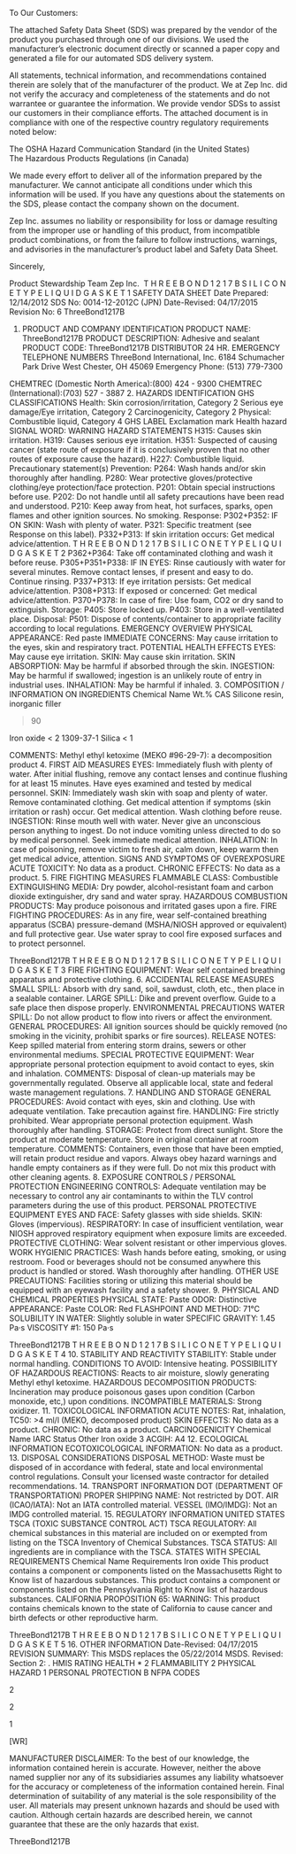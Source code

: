  
 
 
 
 
 
 
 
 
 
 
 
To Our Customers: 
 
The attached Safety Data Sheet (SDS) was prepared by the vendor of the product you purchased 
through one of our divisions. We used the manufacturer’s electronic document directly or scanned 
a paper copy and generated a file for our automated SDS delivery system. 
 
All statements, technical information, and recommendations contained therein are solely that of 
the manufacturer of the product. We at Zep Inc. did not verify the accuracy and completeness of 
the statements and do not warrantee or guarantee the information. We provide vendor SDSs to 
assist our customers in their compliance efforts.  The attached document is in compliance with one 
of the respective country regulatory requirements noted below: 
 
The OSHA Hazard Communication Standard (in the United States)  
The Hazardous Products Regulations (in Canada) 
 
We made every effort to deliver all of the information prepared by the manufacturer. We cannot 
anticipate all conditions under which this information will be used. If you have any questions about 
the statements on the SDS, please contact the company shown on the document. 
 
Zep Inc. assumes no liability or responsibility for loss or damage resulting from the improper use 
or handling of this product, from incompatible product combinations, or from the failure to follow 
instructions, warnings, and advisories in the manufacturer’s product label and Safety Data Sheet. 
 
Sincerely, 
 
Product Stewardship Team 
Zep Inc. 
T H R E E B O N D  1 2 1 7 B  S I L I C O N E  T Y P E  L I Q U I D  G A S K E T 
1
SAFETY DATA SHEET
Date Prepared: 12/14/2012
SDS No: 0014-12-2012C (JPN)
Date-Revised: 04/17/2015
Revision No: 6
ThreeBond1217B
1.  PRODUCT AND COMPANY IDENTIFICATION
PRODUCT NAME: ThreeBond1217B
PRODUCT DESCRIPTION: Adhesive and sealant
PRODUCT CODE: ThreeBond1217B
DISTRIBUTOR
 24 HR. EMERGENCY TELEPHONE NUMBERS
ThreeBond International, Inc.
6184 Schumacher Park Drive
West Chester,  OH 45069
Emergency Phone: (513) 779-7300
 
CHEMTREC (Domestic North America):(800) 424 - 9300
CHEMTREC (International):(703) 527 - 3887
2.  HAZARDS IDENTIFICATION
GHS CLASSIFICATIONS
Health:
Skin corrosion/irritation, Category 2
Serious eye damage/Eye irritation, Category 2
Carcinogenicity, Category 2
Physical:
Combustible liquid, Category 4
GHS LABEL
Exclamation
mark
Health
hazard
SIGNAL WORD: WARNING
HAZARD STATEMENTS
H315: Causes skin irritation.
H319: Causes serious eye irritation.
H351: Suspected of causing cancer (state route of exposure if it is conclusively proven that no other routes of exposure cause the
hazard).
H227: Combustible liquid.
Precautionary statement(s)
Prevention:
P264: Wash hands and/or skin thoroughly after handling.
P280: Wear protective gloves/protective clothing/eye protection/face protection.
P201: Obtain special instructions before use.
P202: Do not handle until all safety precautions have been read and understood.
P210: Keep away from heat, hot surfaces, sparks, open flames and other ignition sources. No smoking.
Response:
P302+P352: IF ON SKIN: Wash with plenty of water.
P321: Specific treatment (see Response on this label).
P332+P313: If skin irritation occurs: Get medical advice/attention.
T H R E E B O N D  1 2 1 7 B  S I L I C O N E  T Y P E  L I Q U I D  G A S K E T 
2
P362+P364: Take off contaminated clothing and wash it before reuse.
P305+P351+P338: IF IN EYES: Rinse cautiously with water for several minutes. Remove contact lenses, if present and easy
to do. Continue rinsing.
P337+P313: If eye irritation persists: Get medical advice/attention.
P308+P313: If exposed or concerned: Get medical advice/attention.
P370+P378: In case of fire: Use foam, CO2 or dry sand to extinguish.
Storage:
P405: Store locked up.
P403: Store in a well-ventilated place.
Disposal:
P501: Dispose of contents/container to appropriate facility according to local regulations.
EMERGENCY OVERVIEW
PHYSICAL APPEARANCE: Red paste
IMMEDIATE CONCERNS: May cause irritation to the eyes, skin and respiratory tract.
POTENTIAL HEALTH EFFECTS
EYES: May cause eye irritation.
SKIN: May cause skin irritation.
SKIN ABSORPTION: May be harmful if absorbed through the skin.
INGESTION: May be harmful if swallowed; ingestion is an unlikely route of entry in industrial uses.
INHALATION: May be harmful if inhaled.
3.  COMPOSITION / INFORMATION ON INGREDIENTS
Chemical Name
Wt.%
CAS
Silicone resin, inorganic filler
> 90
 
Iron oxide
< 2
1309-37-1
Silica
< 1
 
COMMENTS: Methyl ethyl ketoxime (MEKO #96-29-7): a decomposition product
4.  FIRST AID MEASURES
EYES: Immediately flush with plenty of water. After initial flushing, remove any contact lenses and continue flushing for at least
15 minutes. Have eyes examined and tested by medical personnel.
SKIN: Immediately wash skin with soap and plenty of water. Remove contaminated clothing. Get medical attention if symptoms
(skin irritation or rash) occur. Get medical attention. Wash clothing before reuse.
INGESTION: Rinse mouth well with water. Never give an unconscious person anything to ingest. Do not induce vomiting unless
directed to do so by medical personnel. Seek immediate medical attention.
INHALATION: In case of poisoning, remove victim to fresh air, calm down, keep warm then get medical advice, attention.
SIGNS AND SYMPTOMS OF OVEREXPOSURE
ACUTE TOXICITY: No data as a product.
CHRONIC EFFECTS: No data as a product.
5.  FIRE FIGHTING MEASURES
FLAMMABLE CLASS: Combustible
EXTINGUISHING MEDIA: Dry powder, alcohol-resistant foam and carbon dioxide extinguisher, dry sand and water spray.
HAZARDOUS COMBUSTION PRODUCTS: May produce poisonous and irritated gases upon a fire.
FIRE FIGHTING PROCEDURES: As in any fire, wear self-contained breathing apparatus (SCBA) pressure-demand
(MSHA/NIOSH approved or equivalent) and full protective gear. Use water spray to cool fire exposed surfaces and to protect
personnel.
 
ThreeBond1217B
T H R E E B O N D  1 2 1 7 B  S I L I C O N E  T Y P E  L I Q U I D  G A S K E T 
3
FIRE FIGHTING EQUIPMENT: Wear self contained breathing apparatus and protective clothing.
6.  ACCIDENTAL RELEASE MEASURES
SMALL SPILL: Absorb with dry sand, soil, sawdust, cloth, etc., then place in a sealable container.
LARGE SPILL: Dike and prevent overflow. Guide to a safe place then dispose properly.
ENVIRONMENTAL PRECAUTIONS
WATER SPILL: Do not allow product to flow into rivers or affect the environment.
GENERAL PROCEDURES: All ignition sources should be quickly removed (no smoking in the vicinity, prohibit sparks or fire
sources).
RELEASE NOTES: Keep spilled material from entering storm drains, sewers or other environmental mediums.
SPECIAL PROTECTIVE EQUIPMENT: Wear appropriate personal protection equipment to avoid contact to eyes, skin and
inhalation.
COMMENTS: Disposal of clean-up materials may be governmentally regulated. Observe all applicable local, state and federal 
waste management regulations.
7.  HANDLING AND STORAGE
GENERAL PROCEDURES: Avoid contact with eyes, skin and clothing. Use with adequate ventilation. Take precaution against
fire.
HANDLING: Fire strictly prohibited. Wear appropriate personal protection equipment. Wash thoroughly after handling.
STORAGE: Protect from direct sunlight. Store the product at moderate temperature. Store in original container at room
temperature.
COMMENTS: Containers, even those that have been emptied, will retain product residue and vapors. Always obey hazard
warnings and handle empty containers as if they were full. Do not mix this product with other cleaning agents.
8.  EXPOSURE CONTROLS / PERSONAL PROTECTION
ENGINEERING CONTROLS: Adequate ventilation may be necessary to control any air contaminants to within the TLV
control parameters during the use of this product.
PERSONAL PROTECTIVE EQUIPMENT
EYES AND FACE: Safety glasses with side shields.
SKIN: Gloves (impervious).
RESPIRATORY: In case of insufficient ventilation, wear NIOSH approved respiratory equipment when exposure limits are
exceeded.
PROTECTIVE CLOTHING: Wear solvent resistant or other impervious gloves.
WORK HYGIENIC PRACTICES: Wash hands before eating, smoking, or using restroom. Food or beverages should not be
consumed anywhere this product is handled or stored. Wash thoroughly after handling.
OTHER USE PRECAUTIONS: Facilities storing or utilizing this material should be equipped with an eyewash facility and a
safety shower.
9.  PHYSICAL AND CHEMICAL PROPERTIES
PHYSICAL STATE: Paste
ODOR: Distinctive
APPEARANCE: Paste
COLOR: Red
FLASHPOINT AND METHOD: 71°C
SOLUBILITY IN WATER: Slightly soluble in water
SPECIFIC GRAVITY: 1.45 Pa·s
VISCOSITY #1: 150 Pa·s
 
ThreeBond1217B
T H R E E B O N D  1 2 1 7 B  S I L I C O N E  T Y P E  L I Q U I D  G A S K E T 
4
10.  STABILITY AND REACTIVITY
STABILITY: Stable under normal handling.
CONDITIONS TO AVOID: Intensive heating.
POSSIBILITY OF HAZARDOUS REACTIONS: Reacts to air moisture, slowly generating Methyl ethyl ketoxime.
HAZARDOUS DECOMPOSITION PRODUCTS: Incineration may produce poisonous gases upon condition (Carbon
monoxide, etc,) upon conditions.
INCOMPATIBLE MATERIALS: Strong oxidizer.
11.  TOXICOLOGICAL INFORMATION
ACUTE
NOTES: Rat, inhalation, TC50: >4 ml/l (MEKO, decomposed product)
SKIN EFFECTS: No data as a product.
CHRONIC: No data as a product.
CARCINOGENICITY
Chemical Name
IARC
Status
Other
Iron oxide
3
ACGIH:
A4
12.  ECOLOGICAL INFORMATION
ECOTOXICOLOGICAL INFORMATION: No data as a product.
13.  DISPOSAL CONSIDERATIONS
DISPOSAL METHOD: Waste must be disposed of in accordance with federal, state and local environmental control regulations.
Consult your licensed waste contractor for detailed recommendations.
14.  TRANSPORT INFORMATION
DOT (DEPARTMENT OF TRANSPORTATION)
PROPER SHIPPING NAME: Not restricted by DOT.
AIR (ICAO/IATA): Not an IATA controlled material.
VESSEL (IMO/IMDG): Not an IMDG controlled material.
15.  REGULATORY INFORMATION
UNITED STATES
TSCA (TOXIC SUBSTANCE CONTROL ACT)
TSCA REGULATORY: All chemical substances in this material are included on or exempted from listing on the TSCA
Inventory of Chemical Substances.
TSCA STATUS: All ingredients are in compliance with the TSCA.
STATES WITH SPECIAL REQUIREMENTS
Chemical Name
Requirements
Iron oxide
This product contains a component or components listed on the Massachusetts
Right to Know list of hazardous substances.
This product contains a component or components listed on the Pennsylvania
Right to Know list of hazardous substances.
CALIFORNIA PROPOSITION 65: WARNING: This product contains chemicals known to the state of California to cause
cancer and birth defects or other reproductive harm.
 
ThreeBond1217B
T H R E E B O N D  1 2 1 7 B  S I L I C O N E  T Y P E  L I Q U I D  G A S K E T 
5
16.  OTHER INFORMATION
Date-Revised: 04/17/2015
REVISION SUMMARY: This MSDS replaces the 05/22/2014 MSDS.  Revised:  Section 2: .
HMIS RATING
HEALTH
 * 
 2 
FLAMMABILITY
 2 
PHYSICAL HAZARD
 1 
PERSONAL PROTECTION  B 
NFPA CODES
 
 
2
 
 2
 
1  
 
[WR]
 
 
MANUFACTURER DISCLAIMER: To the best of our knowledge, the information contained herein is accurate. However,
neither the above named supplier nor any of its subsidiaries assumes any liability whatsoever for the accuracy or completeness of
the information contained herein. Final determination of suitability of any material is the sole responsibility of the user. All
materials may present unknown hazards and should be used with caution. Although certain hazards are described herein, we
cannot guarantee that these are the only hazards that exist.
 
ThreeBond1217B
